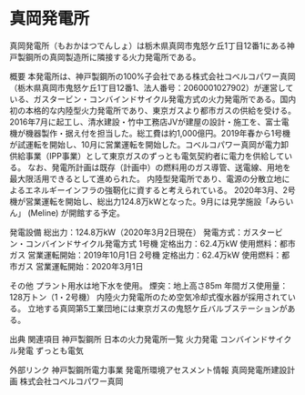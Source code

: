 # 真岡発電所

真岡発電所（もおかはつでんしょ）は栃木県真岡市鬼怒ケ丘1丁目12番1にある神戸製鋼所の真岡製造所に隣接する火力発電所である。

概要
本発電所は、神戸製鋼所の100%子会社である株式会社コベルコパワー真岡（栃木県真岡市鬼怒ケ丘1丁目12番1、法人番号：2060001027902）が運営している、ガスタービン・コンバインドサイクル発電方式の火力発電所である。国内初の本格的な内陸型火力発電所であり、東京ガスより都市ガスの供給を受ける。
2016年7月に起工し、清水建設・竹中工務店JVが建屋の設計・施工を、富士電機が機器製作・据え付を担当した。総工費は約1,000億円。2019年春から1号機が試運転を開始し、10月に営業運転を開始した。コベルコパワー真岡が電力卸供給事業（IPP事業）として東京ガスのずっとも電気契約者に電力を供給している。
なお、発電所計画は既存（計画中）の燃料用のガス導管、送電線、用地を最大限活用できるとして進められた。
内陸型発電所であり、電源の分散立地によるエネルギーインフラの強靭化に資すると考えられている。
2020年3月、2号機が営業運転を開始し、総出力124.8万kWとなった。9月には見学施設「みらいん」 (Meline) が開館する予定。

発電設備
総出力：124.8万kW（2020年3月2日現在）
発電方式：ガスタービン・コンバインドサイクル発電方式
1号機
定格出力：62.4万kW
使用燃料：都市ガス
営業運転開始：2019年10月1日
2号機
定格出力：62.4万kW
使用燃料：都市ガス
営業運転開始：2020年3月1日

その他
プラント用水は地下水を使用。
煙突：地上高さ85m
年間ガス使用量：128万トン（1・2号機）
内陸火力発電所のため空気冷却式復水器が採用されている。
立地する真岡第5工業団地には東京ガスの鬼怒ケ丘バルブステーションがある。

出典
関連項目
神戸製鋼所
日本の火力発電所一覧
火力発電
コンバインドサイクル発電
ずっとも電気

外部リンク
神戸製鋼所電力事業
発電所環境アセスメント情報 真岡発電所建設計画 株式会社コベルコパワー真岡